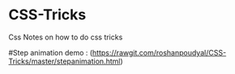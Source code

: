 # CSS-Tricks
Css Notes on how to do css tricks

#Step animation demo : (https://rawgit.com/roshanpoudyal/CSS-Tricks/master/stepanimation.html)
